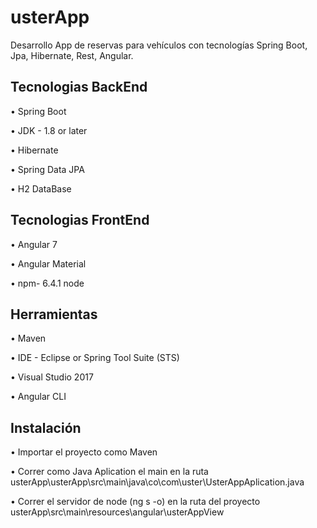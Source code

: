 # usterApp
Desarrollo App de reservas para vehículos con tecnologías Spring Boot, Jpa, Hibernate, Rest, Angular.

## Tecnologias BackEnd

•	Spring Boot

•	JDK - 1.8 or later

•	Hibernate

•	Spring Data JPA

•	H2 DataBase

## Tecnologias FrontEnd

•	Angular 7

•	Angular Material

•	npm- 6.4.1 node

## Herramientas

•	Maven

•	IDE - Eclipse or Spring Tool Suite (STS)

•	Visual Studio 2017

•	Angular CLI

## Instalación
•	Importar el proyecto como Maven

•	 Correr como Java Aplication el main en la ruta usterApp\usterApp\src\main\java\co\com\uster\UsterAppAplication.java

•	Correr el servidor de node (ng s -o) en la ruta del proyecto usterApp\src\main\resources\angular\usterAppView

